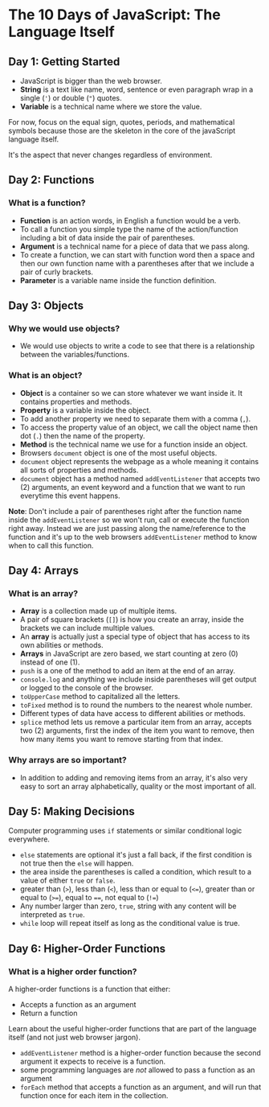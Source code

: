 # The 10 Days of JavaScript: The Language Itself

## Day 1: Getting Started

- JavaScript is bigger than the web browser.
- **String** is a text like name, word, sentence or even paragraph wrap in a single (`'`) or double (`"`) quotes.
- **Variable** is a technical name where we store the value.

For now, focus on the equal sign, quotes, periods, and mathematical symbols because those are the skeleton in the core of the javaScript language itself.

It's the aspect that never changes regardless of environment.


## Day 2: Functions

### What is a function?

- **Function** is an action words, in English a function would be a verb.
- To call a function you simple type the name of the action/function including a bit of data inside the pair of parentheses.
- **Argument** is a technical name for a piece of data that we pass along.
- To create a function, we can start with function word then a space and then our own function name with a parentheses after that we include a pair of curly brackets.
- **Parameter** is a variable name inside the function definition.


## Day 3: Objects

### Why we would use objects?

- We would use objects to write a code to see that there is a relationship between the variables/functions.

### What is an object?

- **Object** is a container so we can store whatever we want inside it. It contains properties and methods.
- **Property** is a variable inside the object.
- To add another property we need to separate them with a comma (`,`).
- To access the property value of an object, we call the object name then dot (`.`) then the name of the property.
- **Method** is the technical name we use for a function inside an object.
- Browsers `document` object is one of the most useful objects.
- `document` object represents the webpage as a whole meaning it contains all sorts of properties and methods.
- `document` object has a method named `addEventListener` that accepts two (2) arguments, an event keyword and a function that we want to run everytime this event happens.

**Note**: Don't include a pair of parentheses right after the function name inside the `addEventListener` so we won't run, call or execute the function right away. Instead we are just passing along the name/reference to the function and it's up to the web browsers `addEventListener` method to know when to call this function.


## Day 4: Arrays

### What is an array?

- **Array** is a collection made up of multiple items.
- A pair of square brackets (`[]`) is how you create an array, inside the brackets we can include multiple values.
- An **array** is actually just a special type of object that has access to its own abilities or methods.
- **Arrays** in JavaScript are zero based, we start counting at zero (0) instead of one (1).
- `push` is a one of the method to add an item at the end of an array.
- `console.log` and anything we include inside parentheses will get output or logged to the console of the browser.
- `toUpperCase` method to capitalized all the letters.
- `toFixed` method is to round the numbers to the nearest whole number.
- Different types of data have access to different abilities or methods.
- `splice` method lets us remove a particular item from an array, accepts two (2) arguments, first the index of the item you want to remove, then how many items you want to remove starting from that index.

### Why arrays are so important?

- In addition to adding and removing items from an array, it's also very easy to sort an array alphabetically, quality or the most important of all.


## Day 5: Making Decisions

Computer programming uses `if` statements or similar conditional logic everywhere.

- `else` statements are optional it's just a fall back, if the first condition is not true then the `else` will happen.
- the area inside the parentheses is called a condition, which result to a value of either `true` or `false`.
- greater than (`>`), less than (`<`), less than or equal to (`<=`), greater than or equal to (`>=`), equal to `==`, not equal to (`!=`)
- Any number larger than zero, `true`, string with any content will be interpreted as `true`.
- `while` loop will repeat itself as long as the conditional value is true.


## Day 6: Higher-Order Functions

### What is a higher order function?

A higher-order functions is a function that either:

- Accepts a function as an argument
- Return a function

Learn about the useful higher-order functions that are part of the language itself (and not just web browser jargon).

- `addEventListener` method is a higher-order function because the second argument it expects to receive is a function.
- some programming languages are _not_ allowed to pass a function as an argument
- `forEach` method that accepts a function as an argument, and will run that function once for each item in the collection.
